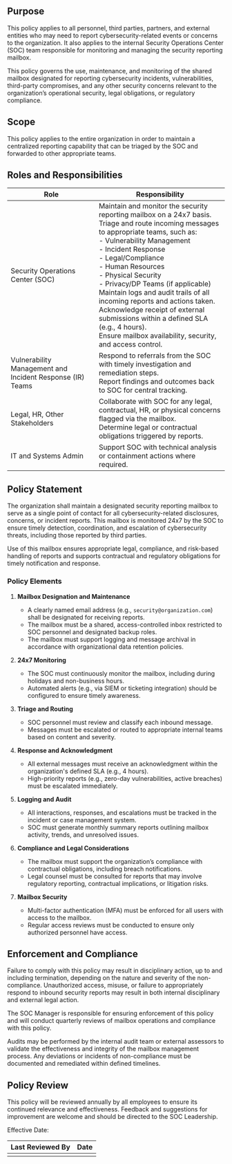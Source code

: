 ## Purpose
This policy applies to all personnel, third parties, partners, and external entities who may need to report cybersecurity-related events or concerns to the organization. It also applies to the internal Security Operations Center (SOC) team responsible for monitoring and managing the security reporting mailbox.

This policy governs the use, maintenance, and monitoring of the shared mailbox designated for reporting cybersecurity incidents, vulnerabilities, third-party compromises, and any other security concerns relevant to the organization’s operational security, legal obligations, or regulatory compliance.
## Scope
This policy applies to the entire organization in order to maintain a centralized reporting capability that can be triaged by the SOC and forwarded to other appropriate teams.
## Roles and Responsibilities

| Role                                                      | Responsibility                                                                                                                                                                                                                                                                                                                                                                                                                                                                                                                                                 |
| --------------------------------------------------------- | -------------------------------------------------------------------------------------------------------------------------------------------------------------------------------------------------------------------------------------------------------------------------------------------------------------------------------------------------------------------------------------------------------------------------------------------------------------------------------------------------------------------------------------------------------------- |
| Security Operations Center (SOC)                          | Maintain and monitor the security reporting mailbox on a 24x7 basis.<br>Triage and route incoming messages to appropriate teams, such as:<br>    - Vulnerability Management<br>    - Incident Response<br>    - Legal/Compliance<br>    - Human Resources<br>    - Physical Security<br>    - Privacy/DP Teams (if applicable)<br>Maintain logs and audit trails of all incoming reports and actions taken.<br>Acknowledge receipt of external submissions within a defined SLA (e.g., 4 hours).<br>Ensure mailbox availability, security, and access control. |
| Vulnerability Management and Incident Response (IR) Teams | Respond to referrals from the SOC with timely investigation and remediation steps.<br>Report findings and outcomes back to SOC for central tracking.                                                                                                                                                                                                                                                                                                                                                                                                           |
| Legal, HR, Other Stakeholders                             | Collaborate with SOC for any legal, contractual, HR, or physical concerns flagged via the mailbox.<br>Determine legal or contractual obligations triggered by reports.                                                                                                                                                                                                                                                                                                                                                                                         |
| IT and Systems Admin                                      | Support SOC with technical analysis or containment actions where required.                                                                                                                                                                                                                                                                                                                                                                                                                                                                                     |

## Policy Statement
The organization shall maintain a designated security reporting mailbox to serve as a single point of contact for all cybersecurity-related disclosures, concerns, or incident reports. This mailbox is monitored 24x7 by the SOC to ensure timely detection, coordination, and escalation of cybersecurity threats, including those reported by third parties.

Use of this mailbox ensures appropriate legal, compliance, and risk-based handling of reports and supports contractual and regulatory obligations for timely notification and response.
### Policy Elements

1. **Mailbox Designation and Maintenance**
    - A clearly named email address (e.g., `security@organization.com`) shall be designated for receiving reports.
    - The mailbox must be a shared, access-controlled inbox restricted to SOC personnel and designated backup roles.
    - The mailbox must support logging and message archival in accordance with organizational data retention policies.

2. **24x7 Monitoring**
    - The SOC must continuously monitor the mailbox, including during holidays and non-business hours.
    - Automated alerts (e.g., via SIEM or ticketing integration) should be configured to ensure timely awareness.
        
3. **Triage and Routing**
    - SOC personnel must review and classify each inbound message.
    - Messages must be escalated or routed to appropriate internal teams based on content and severity.
        
4. **Response and Acknowledgment**
    - All external messages must receive an acknowledgment within the organization's defined SLA (e.g., 4 hours).
    - High-priority reports (e.g., zero-day vulnerabilities, active breaches) must be escalated immediately.
        
5. **Logging and Audit**
    - All interactions, responses, and escalations must be tracked in the incident or case management system.
    - SOC must generate monthly summary reports outlining mailbox activity, trends, and unresolved issues.
        
6. **Compliance and Legal Considerations**
    - The mailbox must support the organization’s compliance with contractual obligations, including breach notifications.
    - Legal counsel must be consulted for reports that may involve regulatory reporting, contractual implications, or litigation risks.
        
7. **Mailbox Security**
    - Multi-factor authentication (MFA) must be enforced for all users with access to the mailbox.
    - Regular access reviews must be conducted to ensure only authorized personnel have access.

## Enforcement and Compliance
Failure to comply with this policy may result in disciplinary action, up to and including termination, depending on the nature and severity of the non-compliance. Unauthorized access, misuse, or failure to appropriately respond to inbound security reports may result in both internal disciplinary and external legal action.

The SOC Manager is responsible for ensuring enforcement of this policy and will conduct quarterly reviews of mailbox operations and compliance with this policy.

Audits may be performed by the internal audit team or external assessors to validate the effectiveness and integrity of the mailbox management process. Any deviations or incidents of non-compliance must be documented and remediated within defined timelines.

## Policy Review
This policy will be reviewed annually by all employees to ensure its continued relevance and effectiveness. Feedback and suggestions for improvement are welcome and should be directed to the SOC Leadership.

Effective Date:

|Last Reviewed By     | Date    |
| --- | --- |
|     |     |
